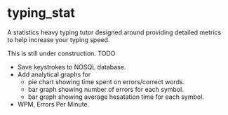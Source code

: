 # typing_stat
A statistics heavy typing tutor designed around providing detailed metrics to help increase your typing speed.

This is still under construction. 
TODO
* Save keystrokes to NOSQL database.
* Add analytical graphs for
    * pie chart showing time spent on errors/correct words.
    * bar graph showing number of errors for each symbol.
    * bar graph showing average hesatation time for each symbol.
* WPM, Errors Per Minute.
